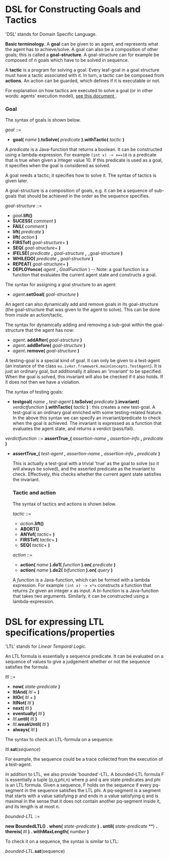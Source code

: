 # DSL for Constructing Goals and Tactics

'DSL' stands for Domain Specific Language.

**Basic terminology.** A **goal** can be given to an agent, and represents what the agent has to achieve/solve. A goal can also be a composition of other goals; this is called a **goal-structure**. A goal-structure can for example be composed of *n* goals which have to be solved in sequence.

A **tactic** is a program for solving a goal. Every leaf-goal in a goal structure must have a tactic associated with it. In turn, a tactic can be composed from **actions**. An action can be guarded, which defines if it is executable or not.

For explanation on how tactics are executed to solve a goal (or in other words: agents' execution model), [see this document ](README.md#aplib).


### Goal

The syntax of goals is shown below.

_goal_ ::=
  * **goal(** _name_ **).toSolve(** _predicate_ **).withTactic(** _tactic_ **)**

A _predicate_ is a Java-function that returns a boolean. It can be constructed using a lambda-expression. For example `(int x) -> x==10` is a predicate that is true when given a integer value 10. If this predicate is used as a goal, it specifies when the goal is considered as solved.

A goal needs a tactic; it specifies how to solve it.  The syntax of tactics is given later.

A goal-structure is a composition of goals, e.g. it can be a sequence of sub-goals that should be achieved in the order as the sequence specifies.

_goal-structure_ ::=
  * _goal_**.lift()**
  * **SUCESS(** _comment_ **)**
  * **FAIL(** _comment_ **)**
  * **lift(** _predicate_ **)**
  * **lift(** _action_ **)**
  * **FIRSTof(** _goal-structure_+ **)**
  * **SEQ(** _goal-structure_+ **)**
  * **IFELSE(** _predicate_ **,** _goal-structure_ **,** _goal-structure **)**
  * **WHILEDO(** _predicate_ **,** _goal-structure_ **)**
  * **REPEAT(** _goal-structure_+ **)**
  * **DEPLOYonce(** _agent_ **,** _GoalFunction_ )  -- Note: a goal function is a function that evaluates the current agent state and constructs a goal.

The syntax for assigning a goal structure to an agent:

 * _agent_**.setGoal(** _goal-structure_ **)**

An agent can also dynamically add and remove goals in its goal-structure (the goal-structure that was given to the agent to solve). This can be done from inside an action/tactic.

The syntax for dynamically adding and removing a sub-goal within the goal-structure that the agent has now:

 * _agent_**. addAfter(** _goal-structure_ **)**
 * _agent_**. addBefore(** _goal-structure_ **)**
 * _agent_**. remove(** _goal-structure_ **)**

A testing-goal is a special kind of goal. It can only be given to a test-agent (an instance of the class `eu.iv4xr.framework.mainConcepts.TestAgent`).
It is just an ordinary goal, but additionally it allows an 'invariant' to be specified. When the goal is solved, this invariant will also be checked if it also holds. If it does not then we have a violation.

The syntax of testing goals:

 * **testgoal(** _name_ **,** _test-agent_ **).toSolve(** _predicate_ **).invariant(** _verdictfunction_ **).withTactic(** _tactic_ **)** : this creates a new test-goal. A test-goal is an ordinary goal enriched with some testing-related feature. In the above this syntax we can specify an invariant/predicate to check when the goal is achieved. The invariant is expressed as a function that evaluates the agent state, and returns a verdict (pass/fail).

  _verdictfunction_ ::= **assertTrue_(** _assertion-name_ **,** _assertion-info_ **,** _predicate_ **)**

* **assertTrue_(** _test-agent_ **,** _assertion-name_ **,** _assertion-info_ **,** _predicate_ **)**  

   This is actually a test-goal with a trivial 'true' as the goal to solve (so it will always be solved), and the asserted predicate as the invariant to check. Effectively, this checks whether the current agent state satisfies the invariant.

   ### Tactic and action

   The syntax of tactics and actions is shown below.

   _tactic_ ::=
     * _action_**.lift()**
     * **ABORT()**
     * **ANYof(** _tactic_+ **)**
     * **FIRSTof(** _tactic_+ **)**
     * **SEQ(** _tactic_+ **)**

   _action_ ::=
     * **action(** _name_ **).do1(** _function_ **).on(** _predicate_ **)**
     * **action(** _name_ **).do2(** _bifunction_ **).on(** _query_ **)**

   A _function_ is a Java-function, which can be formed with a lambda expression. For example `(int x) -> x*x` constructs a function that returns _2x_ given an integer _x_ as input. A bi-function is a Java-function that takes two arguments. Similarly, it can be constructed using a lambda-expression.


# DSL for expressing LTL specifications/properties

'LTL' stands for _Linear Temporal Logic_.

An LTL formula is essentially a sequence predicate. It can be evaluated on a sequence of values to give a judgement whether or not the sequence satisfies the formula.

_ltl_ ::=

  * **now(** _state-predicate_ **)**
  * **ltlAnd(** _ltl_ + **)**
  * **ltlOr(** _ltl_ + **)**
  * **ltlNot(** _ltl_ **)**
  * **next(** _ltl_ **)**
  * **eventually(** _ltl_ **)**
  * _ltl_**.until(** _ltl_ **)**
  * _ltl_**.weakUntil(** _ltl_ **)**
  * **always(** _ltl_ **)**

The syntax to check an LTL-formula on a sequence:

_ltl_.**sat**(_sequence_)

For example, the sequence could be a trace collected from the execution of a test-agent.

In addition to LTL, we also provide 'bounded'-LTL. A bounded-LTL formula F is essentially a tuple (p,q,phi,n) where p and q are state predicates and phi is an LTL formula. Given a sequence, F holds on the sequence if every pq-segment in the sequence satisfies the LTL phi. A pq-segment is a segment that starts with a value satisfying p and ends in a value satisfying q and is maximal in the sense that it does not contain another pq-segment inside it, and its length is at most n.

_bounded-LTL_ ::=

  **new BoundedLTL()**
  **. when(** _state-predicate_ **)**
  **. until(** _state-predicate_ **)
  **. thereis(** _ltl_ **)**
  **. withMaxLength(** _number_ **)**

To check it on a sequence, the syntax is similar to LTL:

_bounded-LTL_.**sat**(sequence)
